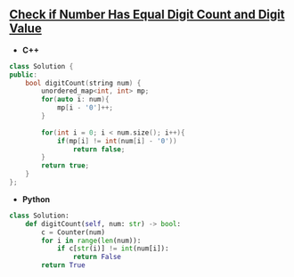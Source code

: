 ## [Check if Number Has Equal Digit Count and Digit Value](https://leetcode.com/problems/check-if-number-has-equal-digit-count-and-digit-value/)

* **C++**
```cpp
class Solution {
public:
    bool digitCount(string num) {
        unordered_map<int, int> mp;
        for(auto i: num){
            mp[i - '0']++;
        }
        
        for(int i = 0; i < num.size(); i++){
            if(mp[i] != int(num[i] - '0'))    
                return false;
        }
        return true;
    }
};
```

* **Python**
```py
class Solution:
    def digitCount(self, num: str) -> bool:
        c = Counter(num)
        for i in range(len(num)):
            if c[str(i)] != int(num[i]):
                return False
        return True
```
